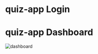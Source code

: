 # quiz-app Login


# quiz-app Dashboard
![dashboard](https://user-images.githubusercontent.com/20945050/87860372-a6267800-c95a-11ea-88f1-3b7d4d3f5aa9.png)

